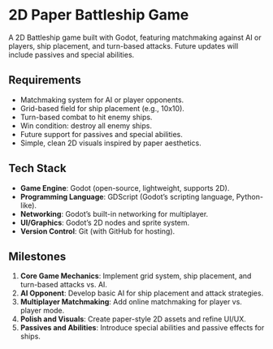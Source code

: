 # 2D Paper Battleship Game

A 2D Battleship game built with Godot, featuring matchmaking against AI or players, ship placement, and turn-based attacks. Future updates will include passives and special abilities.

## Requirements
- Matchmaking system for AI or player opponents.
- Grid-based field for ship placement (e.g., 10x10).
- Turn-based combat to hit enemy ships.
- Win condition: destroy all enemy ships.
- Future support for passives and special abilities.
- Simple, clean 2D visuals inspired by paper aesthetics.

## Tech Stack
- **Game Engine**: Godot (open-source, lightweight, supports 2D).
- **Programming Language**: GDScript (Godot’s scripting language, Python-like).
- **Networking**: Godot’s built-in networking for multiplayer.
- **UI/Graphics**: Godot’s 2D nodes and sprite system.
- **Version Control**: Git (with GitHub for hosting).

## Milestones
1. **Core Game Mechanics**: Implement grid system, ship placement, and turn-based attacks vs. AI.
2. **AI Opponent**: Develop basic AI for ship placement and attack strategies.
3. **Multiplayer Matchmaking**: Add online matchmaking for player vs. player mode.
4. **Polish and Visuals**: Create paper-style 2D assets and refine UI/UX.
5. **Passives and Abilities**: Introduce special abilities and passive effects for ships.